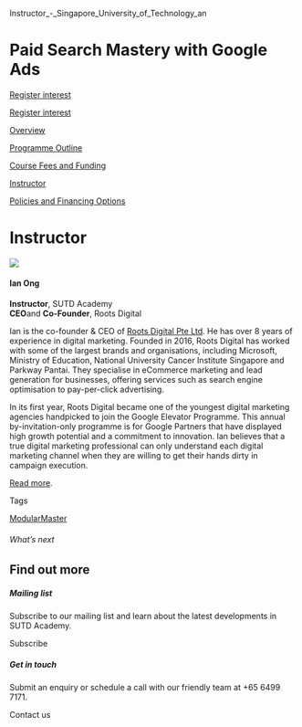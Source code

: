 Instructor_-_Singapore_University_of_Technology_an



Paid Search Mastery with Google Ads
===================================

[Register interest](/admissions/academy/modular-master/register-your-interest-modularmaster-certificate-in-strategic-digital-marketing/)

[Register interest](/admissions/academy/modular-master/register-your-interest-modularmaster-certificate-in-strategic-digital-marketing/)

[Overview](/course/paid-search-mastery-with-google-ads/#tabs)

[Programme Outline](/course/paid-search-mastery-with-google-ads/programme-outline/#tabs)

[Course Fees and Funding](/course/paid-search-mastery-with-google-ads/course-fees-and-funding/#tabs)

[Instructor](/course/paid-search-mastery-with-google-ads/instructor/#tabs)

[Policies and Financing Options](/course/paid-search-mastery-with-google-ads/policies-and-financing-options/#tabs)

Instructor
==========

![](https://www.sutd.edu.sg/wp-content/uploads/2025/01/Ian_Ong-1-e1736053088698.jpg)

#### **Ian Ong**



**Instructor**, SUTD Academy  
**CEO**and **Co-Founder**, Roots Digital  
  
Ian is the co-founder & CEO of [Roots Digital Pte Ltd](https://www.rootsdigital.com.sg/). He has over 8 years of experience in digital marketing. Founded in 2016, Roots Digital has worked with some of the largest brands and organisations, including Microsoft, Ministry of Education, National University Cancer Institute Singapore and Parkway Pantai. They specialise in eCommerce marketing and lead generation for businesses, offering services such as search engine optimisation to pay-per-click advertising.  
  
In its first year, Roots Digital became one of the youngest digital marketing agencies handpicked to join the Google Elevator Programme. This annual by-invitation-only programme is for Google Partners that have displayed high growth potential and a commitment to innovation. Ian believes that a true digital marketing professional can only understand each digital marketing channel when they are willing to get their hands dirty in campaign execution.  
  
[Read more](https://www.linkedin.com/in/iamianong/).

Tags

[ModularMaster](/admissions/academy/courses-and-modules/?academy-type-course=792)

###### What’s next

Find out more
-------------

##### Mailing list

Subscribe to our mailing list and learn about the latest developments in SUTD Academy.

Subscribe

##### Get in touch

Submit an enquiry or schedule a call with our friendly team at +65 6499 7171.

Contact us

